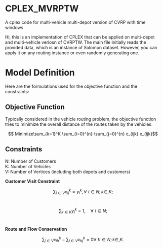 # CPLEX_MVRPTW
A cplex code for multi-vehicle multi-depot version of CVRP with time windows

Hi, this is an implementation of CPLEX that can be applied on multi-depot and multi-vehicle veriosn of CVRPTW. The main file initially reads the provided data, which is an instance of Solomon dataset. However, you can apply it on any routing instance or even randomly generating one. 

# Model Definition
Here are the formulations used for the objective function and the constraints:

## Objective Function
Typically considered in the vehicle routing problem, the objective function tries to minimize the overall distance of the routes taken by the vehicles.

$$ Minimize\sum_{k=1}^K \sum_{i=0}^{n} \sum_{j=0}^{n} c_{ijk} x_{ijk}$$

## Constraints <br>
N: Number of Customers <br>
K: Number of Vehicles <br>
V: Number of Vertices (including both depots and customers) <br>

**Customer Visit Constraint** <br>

$$\sum_{j \in V }  x_{ij}^{k} = y_{i}^{k}, \forall \, \,  i \in N; \, k \in,  K;$$ <br>

$$\sum_{k \in K } y_{i}^{k} = 1, \quad \forall \, \,  i \in N;$$ <br>


**Route and Flow Conservation** <br>

$$\sum_{j \in V }  x_{ih}^{k} - \sum_{j \in V }  x_{hj}^{k} = 0 \forall \, \,  h \in N; \, k \in, K.$$





